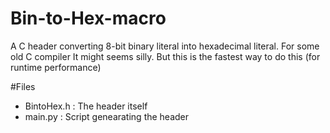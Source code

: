 # Bin-to-Hex-macro
A C header converting 8-bit binary literal into hexadecimal literal. For some old C compiler
It might seems silly. But this is the fastest way to do this (for runtime performance)

#Files
* BintoHex.h : The header itself
* main.py : Script genearating the header
